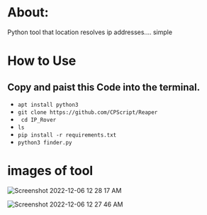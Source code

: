 # About: 
Python tool that location resolves ip addresses.... simple

# How to Use
## Copy and paist this Code into the terminal.

   * `apt install python3`
   * `git clone https://github.com/CPScript/Reaper`
   * ` cd IP_Rover`
   * `ls`
   * `pip install -r requirements.txt`
   * `python3 finder.py`

# images of tool

![Screenshot 2022-12-06 12 28 17 AM](https://user-images.githubusercontent.com/83523587/205824424-f6fe648a-aaf8-4dd3-9b96-be9f23c9c42e.png)

![Screenshot 2022-12-06 12 27 46 AM](https://user-images.githubusercontent.com/83523587/205824510-688b6081-ec10-4176-a6b1-6e4c502487bc.png)
